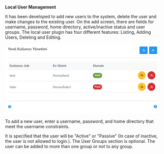 **Local User Management**

It has been developed to add new users to the system, delete the user and make changes to the existing user. On the add screen, there are fields for username, password, home directory, active/inactive status and user groups. The local user plugin has four different features: Listing, Adding Users, Deleting and Editing.

[![Local User Management](../images/computerManagement/localUserManagement.png)](../images/computerManagement/localUserManagement.png)


To add a new user, enter a username, password, and home directory that meet the username constraints.

It is specified that the user will be "Active" or "Passive" (In case of inactive, the user is not allowed to login.). The User Groups section is optional. The user can be added to more than one group or not to any group.<link href=/lider3.0/assets/style.css rel=stylesheet></link>
